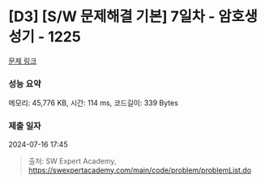 # [D3] [S/W 문제해결 기본] 7일차 - 암호생성기 - 1225 

[문제 링크](https://swexpertacademy.com/main/code/problem/problemDetail.do?contestProbId=AV14uWl6AF0CFAYD) 

### 성능 요약

메모리: 45,776 KB, 시간: 114 ms, 코드길이: 339 Bytes

### 제출 일자

2024-07-16 17:45



> 출처: SW Expert Academy, https://swexpertacademy.com/main/code/problem/problemList.do